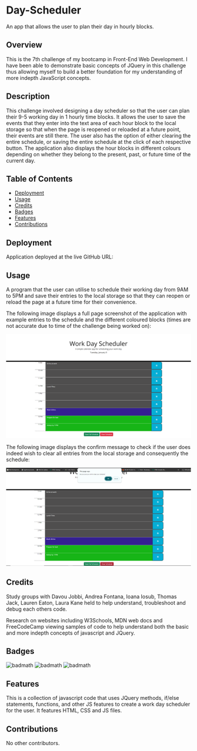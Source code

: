 # Day-Scheduler
An app that allows the user to plan their day in hourly blocks. 
## Overview
 This is the 7th challenge of my bootcamp in Front-End Web Development. I have been able to demonstrate basic concepts of JQuery in this challenge thus allowing myself to build a better foundation for my understanding of more indepth JavaScript concepts.

## Description
This challenge involved designing a day scheduler so that the user can plan their 9-5 working day in 1 hourly time blocks. It allows the user to save the events that they enter into the text area of each hour block to the local storage so that when the page is reopened or reloaded at a future point, their events are still there. The user also has the option of either clearing the entire schedule, or saving the entire schedule at the click of each respective button. The application also displays the hour blocks in different colours depending on whether they belong to the present, past, or future time of the current day. 
## Table of Contents

* [Deployment](#Deployment)
* [Usage](#Usage)
* [Credits](#Credits)
* [Badges](#Badges)
* [Features](#Features)
* [Contributions](#Contributions)

## Deployment

Application deployed at the live GitHub URL: 

## Usage 

A program that the user can utilise to schedule their working day from 9AM to 5PM and save their entries to the local storage so that they can reopen or reload the page at a future time for their convenience.

The following image displays a full page screenshot of the application with example entries to the schedule and the different coloured blocks (times are not accurate due to time of the challenge being worked on):

![Alt text](/assets/images/scheduler-screenshotFull.png)

The following image displays the confirm message to check if the user does indeed wish to clear all entries from the local storage and consequently the schedule:

![Alt text](/assets/images/confirm-message-screenshot.png)

## Credits

Study groups with Davou Jobbi, Andrea Fontana, Ioana Iosub, Thomas Jack, Lauren Eaton, Laura Kane held to help understand, troubleshoot and debug each others code.

Research on websites including W3Schools, MDN web docs and FreeCodeCamp viewing samples of code to help understand both the basic and more indepth concepts of javascript and JQuery.

## Badges

![badmath](https://img.shields.io/badge/Javascript-40.8-blue)
![badmath](https://img.shields.io/badge/HTML-44.4-orange)
![badmath](https://img.shields.io/badge/CSS-14.8-purple)

## Features

This is a collection of javascript code that uses JQuery methods, if/else statements, functions, and other JS features to create a work day scheduler for the user. It features HTML, CSS and JS files. 

## Contributions

No other contributors.